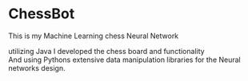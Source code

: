 # ChessBot
This is my Machine Learning chess Neural Network

utilizing Java I developed the chess board and functionality <br>
And using Pythons extensive data manipulation libraries for the Neural networks design.


